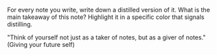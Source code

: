 For every note you write, write down a distilled version of it. What is the main takeaway of this note?
Highlight it in a specific color that signals distilling. 

"Think of yourself not just as a taker of notes, but as a giver of notes." (Giving your future self)